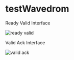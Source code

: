 # testWavedrom

Ready Valid Interface

![ready valid](https://svg.wavedrom.com/github/BrewKris/testWavedrom/main/rdyVld.json5)

Valid Ack Interface

![valid ack](https://svg.wavedrom.com/github/BrewKris/testWavedrom/main/vldAck.json5)

